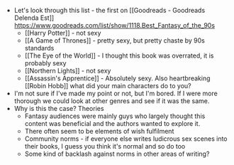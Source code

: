 - Let's look through this list - the first on [[Goodreads - Goodreads Delenda Est]] https://www.goodreads.com/list/show/1118.Best_Fantasy_of_the_90s
	- [[Harry Potter]] - not sexy
	- [[A Game of Thrones]] - pretty sexy, but pretty chaste by 90s standards
	- [[The Eye of the World]] - I thought this book was overrated, it is probably sexy
	- [[Northern Lights]] - not sexy
	- [[Assassin's Apprentice]] - Absolutely sexy. Also heartbreaking [[Robin Hobb]] what did your main characters do to you?
- I'm not sure if I've made my point or not, but I'm bored. If I were more thorough we could look at other genres and see if it was the same.
- Why is this the case? Theories
	- Fantasy audiences were mainly guys who largely thought this content was beneficial and the authors wanted to explore it.
	- There often seem to be elements of wish fulfilment
	- Community norms - if everyone else writes ludicrous sex scenes into their books, I guess you think it's normal and so do too
	- Some kind of backlash against norms in other areas of writing?